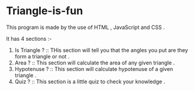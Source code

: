 ﻿# Triangle-is-fun
 This program is made by the use of HTML , JavaScript and CSS . 
 
 It has 4 sections :-
 1) Is Triangle ? :: THis section will tell you that the angles you put are they form a triangle or not . 
 2) Area ? :: This section will calculate the area of any given triangle .
 3) Hypotenuse ? :: This section will calculate hypotenuse of a given triangle .
 4) Quiz ? :: This section is a little quiz to check your knowledge . 
